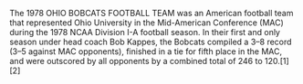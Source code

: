 The 1978 OHIO BOBCATS FOOTBALL TEAM was an American football team that represented Ohio University in the Mid-American Conference (MAC) during the 1978 NCAA Division I-A football season. In their first and only season under head coach Bob Kappes, the Bobcats compiled a 3–8 record (3–5 against MAC opponents), finished in a tie for fifth place in the MAC, and were outscored by all opponents by a combined total of 246 to 120.[1][2]
